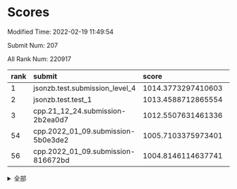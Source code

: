 # Scores

Modified Time: 2022-02-19 11:49:54

Submit Num: 207

All Rank Num: 220917

| rank |               submit               |       score        |       sigma        | pk_num |
| :--- | :--------------------------------- | :----------------- | :----------------- | :----- |
| 1    | jsonzb.test.submission_level_4     | 1014.3773297410603 | 0.8619192156459395 | 4269   |
| 2    | jsonzb.test.test_1                 | 1013.4588712865554 | 0.8242668868833056 | 4262   |
| 3    | cpp.21_12_24.submission-2b2ea0d7   | 1012.5507631461336 | 0.8013950253763819 | 4273   |
| 54   | cpp.2022_01_09.submission-5b0e3de2 | 1005.7103375973401 | 0.7267725183838099 | 4270   |
| 56   | cpp.2022_01_09.submission-816672bd | 1004.8146114637741 | 0.7147502472486356 | 4274   |


<details>
<summary>全部</summary>

| rank |                 submit                 |       score        |       sigma        | pk_num |
| :--- | :------------------------------------- | :----------------- | :----------------- | :----- |
| 1    | jsonzb.test.submission_level_4         | 1014.3773297410603 | 0.8619192156459395 | 4269   |
| 2    | jsonzb.test.test_1                     | 1013.4588712865554 | 0.8242668868833056 | 4262   |
| 3    | cpp.21_12_24.submission-2b2ea0d7       | 1012.5507631461336 | 0.8013950253763819 | 4273   |
| 4    | gobigger.level_3.submission_level_3_19 | 1011.9419789606789 | 0.7679578400648497 | 4274   |
| 5    | gobigger.level_3.submission_level_3_4  | 1011.7300050045839 | 0.7897213922611387 | 4271   |
| 6    | gobigger.level_3.submission_level_3_2  | 1011.5243424745101 | 0.8050088669287122 | 4269   |
| 7    | gobigger.level_3.submission_level_3_32 | 1011.4071264919061 | 0.7626220264899226 | 4273   |
| 8    | gobigger.level_3.submission_level_3_10 | 1011.3122992890443 | 0.7672153964164461 | 4266   |
| 9    | gobigger.level_3.submission_level_3_7  | 1011.1578480835178 | 0.7903476647998722 | 4269   |
| 10   | gobigger.level_3.submission_level_3_35 | 1011.0524367804834 | 0.7756473246534066 | 4270   |
| 11   | gobigger.level_3.submission_level_3_27 | 1010.9083391011009 | 0.7760354845922859 | 4271   |
| 12   | gobigger.level_3.submission_level_3_25 | 1010.8673376892045 | 0.7620552460523299 | 4266   |
| 13   | gobigger.level_3.submission_level_3_12 | 1010.7643923533735 | 0.7419274502205889 | 4268   |
| 14   | gobigger.level_3.submission_level_3_48 | 1010.4452856143922 | 0.7754783316306082 | 4264   |
| 15   | gobigger.level_3.submission_level_3_36 | 1010.3919958741322 | 0.7393902489620231 | 4270   |
| 16   | gobigger.level_3.submission_level_3_29 | 1010.3892760940518 | 0.7448573830730425 | 4268   |
| 17   | gobigger.level_3.submission_level_3_39 | 1010.3268864491671 | 0.7606323403899059 | 4271   |
| 18   | gobigger.level_3.submission_level_3_33 | 1010.2878696703632 | 0.7674405210827452 | 4266   |
| 19   | gobigger.level_3.submission_level_3_37 | 1010.2863424971362 | 0.7592610910547163 | 4271   |
| 20   | gobigger.level_3.submission_level_3_46 | 1010.2846991208567 | 0.7599621239058573 | 4268   |
| 21   | gobigger.level_3.submission_level_3_47 | 1010.2651339356436 | 0.7485175605225908 | 4264   |
| 22   | gobigger.level_3.submission_level_3_13 | 1010.2586988945751 | 0.7490483828205041 | 4268   |
| 23   | gobigger.level_3.submission_level_3_45 | 1010.253586812423  | 0.7753968815154513 | 4264   |
| 24   | gobigger.level_3.submission_level_3_14 | 1010.2178973345419 | 0.7542994660817752 | 4274   |
| 25   | gobigger.level_3.submission_level_3_34 | 1010.0848016152482 | 0.7410569330749031 | 4270   |
| 26   | gobigger.level_3.submission_level_3_8  | 1009.8951968995973 | 0.7637559129043757 | 4270   |
| 27   | gobigger.level_3.submission_level_3_1  | 1009.8743880840314 | 0.7702321775067036 | 4270   |
| 28   | gobigger.level_3.submission_level_3_44 | 1009.8484575125696 | 0.7666418194511221 | 4264   |
| 29   | gobigger.level_3.submission_level_3_43 | 1009.8201282965114 | 0.7765544341032107 | 4273   |
| 30   | gobigger.level_3.submission_level_3_49 | 1009.781626569704  | 0.7654952268665876 | 4266   |
| 31   | gobigger.level_3.submission_level_3_5  | 1009.7575442699047 | 0.7521162736252641 | 4274   |
| 32   | gobigger.level_3.submission_level_3_9  | 1009.7457892027907 | 0.7622138238018006 | 4270   |
| 33   | gobigger.level_3.submission_level_3_22 | 1009.7067136058905 | 0.7436698550783243 | 4271   |
| 34   | gobigger.level_3.submission_level_3_0  | 1009.6968305433542 | 0.7664165730172919 | 4271   |
| 35   | gobigger.level_3.submission_level_3_40 | 1009.6454979511691 | 0.7400199908062216 | 4268   |
| 36   | gobigger.level_3.submission_level_3_11 | 1009.6397216711428 | 0.7391318511305964 | 4268   |
| 37   | gobigger.level_3.submission_level_3_17 | 1009.6369744957498 | 0.7467462034285183 | 4270   |
| 38   | gobigger.level_3.submission_level_3_26 | 1009.6328175160088 | 0.7749714501437532 | 4267   |
| 39   | gobigger.level_3.submission_level_3_16 | 1009.6197930456527 | 0.7563809482750401 | 4267   |
| 40   | gobigger.level_3.submission_level_3_23 | 1009.6089357757523 | 0.7208077372964682 | 4270   |
| 41   | gobigger.level_3.submission_level_3_38 | 1009.561395384938  | 0.770004680952237  | 4268   |
| 42   | gobigger.level_3.submission_level_3_24 | 1009.4146834323484 | 0.7623541769975538 | 4269   |
| 43   | gobigger.level_3.submission_level_3_6  | 1009.3575183184946 | 0.7565356475195434 | 4266   |
| 44   | gobigger.level_3.submission_level_3_15 | 1009.341154243068  | 0.761420770286357  | 4268   |
| 45   | gobigger.level_3.submission_level_3_41 | 1009.2127895262157 | 0.7676466831482494 | 4269   |
| 46   | gobigger.level_3.submission_level_3_21 | 1009.193555386168  | 0.7694218411608345 | 4267   |
| 47   | gobigger.level_3.submission_level_3_28 | 1009.1885331673723 | 0.7523501303712247 | 4273   |
| 48   | gobigger.level_3.submission_level_3_30 | 1009.1534142175445 | 0.7553785400203783 | 4274   |
| 49   | gobigger.level_3.submission_level_3_42 | 1009.0201173084373 | 0.7397112511211005 | 4269   |
| 50   | gobigger.level_3.submission_level_3_3  | 1008.9358526892048 | 0.7468193607167406 | 4267   |
| 51   | gobigger.level_3.submission_level_3_18 | 1008.7515035047794 | 0.7458649541666845 | 4260   |
| 52   | gobigger.level_3.submission_level_3_31 | 1008.6785316030771 | 0.7475940220777897 | 4267   |
| 53   | gobigger.level_3.submission_level_3_20 | 1008.2116789819864 | 0.7356825576356475 | 4269   |
| 54   | cpp.2022_01_09.submission-5b0e3de2     | 1005.7103375973401 | 0.7267725183838099 | 4270   |
| 55   | gobigger.level_1.submission_level_1_21 | 1005.0459544792773 | 0.724681261312595  | 4268   |
| 56   | cpp.2022_01_09.submission-816672bd     | 1004.8146114637741 | 0.7147502472486356 | 4274   |
| 57   | gobigger.level_1.submission_level_1_36 | 1004.8128054031163 | 0.7223104630703293 | 4268   |
| 58   | gobigger.level_1.submission_level_1_43 | 1004.7839499301033 | 0.7236927502104974 | 4260   |
| 59   | gobigger.level_1.submission_level_1_34 | 1004.767471977765  | 0.7261136116611421 | 4266   |
| 60   | gobigger.level_1.submission_level_1_23 | 1004.6729877484082 | 0.7193931170182614 | 4272   |
| 61   | gobigger.level_1.submission_level_1_7  | 1004.43740153243   | 0.7238698566752796 | 4275   |
| 62   | gobigger.level_1.submission_level_1_38 | 1004.387594552167  | 0.7142053281098495 | 4264   |
| 63   | gobigger.level_1.submission_level_1_37 | 1004.381884966178  | 0.7140575731583555 | 4268   |
| 64   | gobigger.level_1.submission_level_1_0  | 1004.1065973375894 | 0.7223794394051327 | 4266   |
| 65   | gobigger.level_1.submission_level_1_45 | 1003.9713687613972 | 0.719622311193636  | 4265   |
| 66   | gobigger.level_1.submission_level_1_15 | 1003.9352515676715 | 0.7148170375239717 | 4273   |
| 67   | gobigger.level_1.submission_level_1_42 | 1003.9228672842088 | 0.7194573312865703 | 4269   |
| 68   | gobigger.level_1.submission_level_1_30 | 1003.8800936022743 | 0.7069620713202294 | 4274   |
| 69   | gobigger.level_1.submission_level_1_24 | 1003.7969473521241 | 0.7228004364568641 | 4266   |
| 70   | gobigger.level_1.submission_level_1_10 | 1003.7487071827169 | 0.7158837941540477 | 4267   |
| 71   | gobigger.level_1.submission_level_1_46 | 1003.6796501746767 | 0.7110787687488804 | 4265   |
| 72   | gobigger.level_1.submission_level_1_18 | 1003.6470171669902 | 0.7009265732731174 | 4272   |
| 73   | gobigger.level_1.submission_level_1_26 | 1003.5795834145763 | 0.7102764510645987 | 4269   |
| 74   | gobigger.level_1.submission_level_1_8  | 1003.5749832809183 | 0.7069617454489584 | 4274   |
| 75   | gobigger.level_1.submission_level_1_28 | 1003.5728581686852 | 0.7118763492916613 | 4273   |
| 76   | gobigger.level_1.submission_level_1_20 | 1003.5688649973688 | 0.7098924704716812 | 4272   |
| 77   | gobigger.level_1.submission_level_1_49 | 1003.4898852644604 | 0.7219245282504698 | 4272   |
| 78   | gobigger.level_1.submission_level_1_33 | 1003.4868481836834 | 0.7137387384357065 | 4270   |
| 79   | gobigger.level_1.submission_level_1_3  | 1003.4779834529388 | 0.7111698170849982 | 4264   |
| 80   | gobigger.level_1.submission_level_1_31 | 1003.3729989304546 | 0.7224523689098823 | 4275   |
| 81   | gobigger.level_1.submission_level_1_32 | 1003.3570541931944 | 0.7166633230941557 | 4267   |
| 82   | gobigger.level_1.submission_level_1_12 | 1003.3125343854895 | 0.7119373976930102 | 4269   |
| 83   | gobigger.level_1.submission_level_1_17 | 1003.2996664664445 | 0.7154940455948481 | 4268   |
| 84   | gobigger.level_1.submission_level_1_6  | 1003.273341041106  | 0.7186031489246497 | 4267   |
| 85   | gobigger.level_1.submission_level_1_1  | 1003.2519409632355 | 0.7093022733997626 | 4260   |
| 86   | gobigger.level_1.submission_level_1_25 | 1003.2070209087652 | 0.7182981920422075 | 4267   |
| 87   | gobigger.level_1.submission_level_1_22 | 1003.1971589802955 | 0.7201424616016558 | 4272   |
| 88   | gobigger.level_1.submission_level_1_40 | 1003.1937171675187 | 0.7187287983494334 | 4266   |
| 89   | gobigger.level_1.submission_level_1_9  | 1003.0808160621369 | 0.7253301349953964 | 4266   |
| 90   | gobigger.level_1.submission_level_1_44 | 1003.0364558205572 | 0.7097603790613625 | 4270   |
| 91   | gobigger.level_1.submission_level_1_14 | 1002.8446647726112 | 0.7160541876837174 | 4269   |
| 92   | gobigger.level_1.submission_level_1_2  | 1002.7660501632874 | 0.713064965461055  | 4267   |
| 93   | gobigger.level_1.submission_level_1_39 | 1002.7336766491107 | 0.7178706139278375 | 4269   |
| 94   | gobigger.level_1.submission_level_1_29 | 1002.7308512553925 | 0.7152313881001104 | 4268   |
| 95   | gobigger.level_1.submission_level_1_35 | 1002.7022542370414 | 0.7095880305156799 | 4267   |
| 96   | gobigger.level_1.submission_level_1_16 | 1002.6385982570822 | 0.7162152535616818 | 4270   |
| 97   | gobigger.level_1.submission_level_1_41 | 1002.4981352670541 | 0.7103808105073669 | 4268   |
| 98   | gobigger.level_1.submission_level_1_48 | 1002.4932201168816 | 0.7194618874827169 | 4268   |
| 99   | gobigger.level_1.submission_level_1_47 | 1002.4272044727608 | 0.7226228101562386 | 4259   |
| 100  | gobigger.level_1.submission_level_1_5  | 1002.4099901998997 | 0.7267207744419282 | 4274   |
| 101  | gobigger.level_1.submission_level_1_11 | 1002.3033433810626 | 0.7206229262316166 | 4270   |
| 102  | gobigger.level_1.submission_level_1_13 | 1002.2122948280237 | 0.7197018438897986 | 4266   |
| 103  | gobigger.level_1.submission_level_1_27 | 1001.8482080555377 | 0.7122884151608615 | 4266   |
| 104  | gobigger.level_1.submission_level_1_19 | 1001.6154892434024 | 0.7082298982149337 | 4267   |
| 105  | gobigger.level_1.submission_level_1_4  | 1000.9866436233827 | 0.7101365164993682 | 4268   |
| 106  | gobigger.random.submission_random_37   | 997.7368785527359  | 0.7204759927358085 | 4270   |
| 107  | gobigger.random.submission_random_14   | 997.4827905134555  | 0.7004006883219872 | 4269   |
| 108  | gobigger.random.submission_random_17   | 997.1146276328168  | 0.7080747257071927 | 4269   |
| 109  | gobigger.random.submission_random_21   | 997.1069778710742  | 0.693906792555814  | 4274   |
| 110  | gobigger.random.submission_random_13   | 996.9731572998722  | 0.7239185215297537 | 4271   |
| 111  | gobigger.random.submission_random_38   | 996.9455070592734  | 0.6987355396852065 | 4268   |
| 112  | gobigger.random.submission_random_7    | 996.9307740013973  | 0.7041572087856756 | 4269   |
| 113  | gobigger.random.submission_random_40   | 996.8879449891881  | 0.7020493615697294 | 4267   |
| 114  | gobigger.random.submission_random_28   | 996.7215737080654  | 0.7242559068264474 | 4275   |
| 115  | gobigger.random.submission_random_44   | 996.6946396717516  | 0.7115773449597238 | 4269   |
| 116  | gobigger.random.submission_random_41   | 996.5025999648024  | 0.7198418364805603 | 4266   |
| 117  | gobigger.random.submission_random_34   | 996.3612974608639  | 0.7155710754001375 | 4272   |
| 118  | gobigger.random.submission_random_49   | 996.3260374667202  | 0.706275469687231  | 4272   |
| 119  | gobigger.random.submission_random_47   | 996.3047578835384  | 0.699481046327188  | 4268   |
| 120  | gobigger.random.submission_random_9    | 996.2691743407889  | 0.7171155663618457 | 4273   |
| 121  | gobigger.random.submission_random_48   | 996.1493391724504  | 0.7084853916411973 | 4270   |
| 122  | gobigger.random.submission_random_4    | 996.1094688988103  | 0.7043723892668817 | 4269   |
| 123  | gobigger.random.submission_random_16   | 996.0249067562643  | 0.7204983786356778 | 4270   |
| 124  | gobigger.random.submission_random_36   | 996.0033829604686  | 0.7065960932854412 | 4266   |
| 125  | gobigger.random.submission_random_10   | 995.9951911254531  | 0.7205690214704875 | 4269   |
| 126  | gobigger.random.submission_random_6    | 995.9887839383899  | 0.7200243273961988 | 4268   |
| 127  | gobigger.random.submission_random_42   | 995.944888792337   | 0.7137963356037088 | 4268   |
| 128  | gobigger.random.submission_random_35   | 995.9323619083892  | 0.7069060489600376 | 4275   |
| 129  | gobigger.random.submission_random_30   | 995.8647794169742  | 0.7161790792135375 | 4269   |
| 130  | gobigger.random.submission_random_3    | 995.8225337344531  | 0.709874131150243  | 4267   |
| 131  | gobigger.random.submission_random_20   | 995.785589266662   | 0.7227858050070266 | 4268   |
| 132  | gobigger.random.submission_random_23   | 995.7801417231989  | 0.7063882671393245 | 4267   |
| 133  | gobigger.random.submission_random_46   | 995.7750230251487  | 0.7109160250811982 | 4269   |
| 134  | gobigger.random.submission_random_1    | 995.7329302937657  | 0.7037004269705042 | 4269   |
| 135  | gobigger.random.submission_random_5    | 995.653618957626   | 0.7078205601102594 | 4269   |
| 136  | gobigger.random.submission_random_45   | 995.6119569955247  | 0.7074605653321495 | 4272   |
| 137  | gobigger.random.submission_random_33   | 995.5345485481587  | 0.7311633077391161 | 4269   |
| 138  | gobigger.random.submission_random_2    | 995.5198235974501  | 0.7227826382446823 | 4261   |
| 139  | gobigger.random.submission_random_32   | 995.4830191161499  | 0.7049320005944086 | 4267   |
| 140  | gobigger.random.submission_random_19   | 995.4554991550083  | 0.7074281592172248 | 4272   |
| 141  | gobigger.random.submission_random_27   | 995.4404335461877  | 0.6997324313578515 | 4269   |
| 142  | gobigger.random.submission_random_11   | 995.4120931582411  | 0.7297336483431763 | 4269   |
| 143  | gobigger.random.submission_random_39   | 995.3805361663435  | 0.7198445135292467 | 4267   |
| 144  | gobigger.random.submission_random_15   | 995.2895857407947  | 0.7081014501168037 | 4265   |
| 145  | gobigger.random.submission_random_12   | 995.2127307261289  | 0.7200083056301456 | 4270   |
| 146  | gobigger.random.submission_random_25   | 995.1649197016523  | 0.725380544583363  | 4269   |
| 147  | gobigger.random.submission_random_24   | 995.1366805325538  | 0.7304070074940544 | 4271   |
| 148  | gobigger.random.submission_random_22   | 995.0235197851813  | 0.701844923368344  | 4268   |
| 149  | gobigger.random.submission_random_8    | 995.0098507017652  | 0.7373049135652096 | 4267   |
| 150  | gobigger.random.submission_random_18   | 994.9742551605999  | 0.7180610105861205 | 4266   |
| 151  | gobigger.random.submission_random_29   | 994.8902703620363  | 0.7080059955720578 | 4270   |
| 152  | gobigger.random.submission_random_43   | 994.7373202426159  | 0.7079753915909511 | 4270   |
| 153  | gobigger.random.submission_random_31   | 994.677370335827   | 0.7293720412108403 | 4274   |
| 154  | gobigger.random.submission_random_0    | 994.6392983171737  | 0.7046191988291308 | 4267   |
| 155  | gobigger.random.submission_random_26   | 994.5602013625052  | 0.7224303290276309 | 4269   |
| 156  | gobigger.level_2.submission_level_2_11 | 994.3654265530736  | 0.7205491111518296 | 4269   |
| 157  | gobigger.level_2.submission_level_2_17 | 994.0243496515164  | 0.7181719610803665 | 4270   |
| 158  | gobigger.level_2.submission_level_2_41 | 993.9776377007411  | 0.7375355840082001 | 4269   |
| 159  | gobigger.level_2.submission_level_2_24 | 993.5109118757713  | 0.7493114939215434 | 4272   |
| 160  | gobigger.level_2.submission_level_2_38 | 993.3567103765861  | 0.7262704762781999 | 4268   |
| 161  | gobigger.level_2.submission_level_2_13 | 993.141176382943   | 0.7318583163759634 | 4270   |
| 162  | gobigger.level_2.submission_level_2_30 | 993.1411171803026  | 0.7360594286262443 | 4264   |
| 163  | gobigger.level_2.submission_level_2_37 | 993.1295453077386  | 0.7510718854504953 | 4267   |
| 164  | gobigger.level_2.submission_level_2_26 | 992.9552466547311  | 0.73354191960121   | 4275   |
| 165  | gobigger.level_2.submission_level_2_10 | 992.9391977119765  | 0.7364392229805476 | 4273   |
| 166  | gobigger.level_2.submission_level_2_6  | 992.6833651570081  | 0.7317015661420363 | 4267   |
| 167  | gobigger.level_2.submission_level_2_39 | 992.6483465126153  | 0.7503727341680951 | 4271   |
| 168  | gobigger.level_2.submission_level_2_23 | 992.535579403275   | 0.7176054930221875 | 4270   |
| 169  | gobigger.level_2.submission_level_2_20 | 992.531785424716   | 0.7552206277053158 | 4271   |
| 170  | gobigger.level_2.submission_level_2_27 | 992.3572949567005  | 0.7310299184070651 | 4268   |
| 171  | gobigger.level_2.submission_level_2_40 | 992.3477962572184  | 0.7300768582641982 | 4268   |
| 172  | gobigger.level_2.submission_level_2_29 | 992.332329875448   | 0.7490811206340844 | 4274   |
| 173  | gobigger.level_2.submission_level_2_49 | 992.2435394564714  | 0.7624150884353963 | 4266   |
| 174  | gobigger.level_2.submission_level_2_45 | 992.1980908302522  | 0.7415570476695889 | 4268   |
| 175  | gobigger.level_2.submission_level_2_16 | 992.1793940396893  | 0.7388338619090158 | 4271   |
| 176  | gobigger.level_2.submission_level_2_3  | 992.0768133883614  | 0.7478436014876023 | 4272   |
| 177  | gobigger.level_2.submission_level_2_12 | 992.0119603117435  | 0.7482891509317705 | 4274   |
| 178  | gobigger.level_2.submission_level_2_4  | 991.9979666222983  | 0.735984719929247  | 4268   |
| 179  | gobigger.level_2.submission_level_2_34 | 991.9840044792844  | 0.7666267124050233 | 4274   |
| 180  | gobigger.level_2.submission_level_2_7  | 991.9419721143902  | 0.7388133697887193 | 4263   |
| 181  | gobigger.level_2.submission_level_2_21 | 991.9254400483069  | 0.7242330280522092 | 4269   |
| 182  | gobigger.level_2.submission_level_2_19 | 991.9000639219016  | 0.7355482683765355 | 4269   |
| 183  | gobigger.level_2.submission_level_2_0  | 991.7608695051919  | 0.7481007290174471 | 4269   |
| 184  | gobigger.level_2.submission_level_2_47 | 991.7197985731242  | 0.7408950924238079 | 4269   |
| 185  | gobigger.level_2.submission_level_2_1  | 991.7104719372142  | 0.7627257870942532 | 4270   |
| 186  | gobigger.level_2.submission_level_2_43 | 991.5323868195467  | 0.7554121871419003 | 4268   |
| 187  | gobigger.level_2.submission_level_2_2  | 991.5115437368318  | 0.7433495325011964 | 4269   |
| 188  | gobigger.level_2.submission_level_2_31 | 991.5002222370548  | 0.7417758349762353 | 4268   |
| 189  | gobigger.level_2.submission_level_2_18 | 991.4827036064396  | 0.7306097936611281 | 4271   |
| 190  | gobigger.level_2.submission_level_2_46 | 991.3758369889322  | 0.7474772044200501 | 4271   |
| 191  | gobigger.level_2.submission_level_2_44 | 991.2898549850636  | 0.7386719962009827 | 4269   |
| 192  | gobigger.level_2.submission_level_2_8  | 991.1643671187252  | 0.7776250093670836 | 4267   |
| 193  | gobigger.level_2.submission_level_2_15 | 991.1547703147891  | 0.7561967055216953 | 4268   |
| 194  | gobigger.level_2.submission_level_2_9  | 991.0605864911262  | 0.7790380669811021 | 4271   |
| 195  | gobigger.level_2.submission_level_2_22 | 991.0083144439692  | 0.7800362967556166 | 4277   |
| 196  | gobigger.level_2.submission_level_2_32 | 991.0066631029307  | 0.7537834922370478 | 4268   |
| 197  | gobigger.level_2.submission_level_2_36 | 990.9821612186208  | 0.7508806832003077 | 4265   |
| 198  | gobigger.level_2.submission_level_2_33 | 990.9695239478838  | 0.7586420704661342 | 4271   |
| 199  | gobigger.level_2.submission_level_2_28 | 990.8241363189163  | 0.7659484267255788 | 4272   |
| 200  | gobigger.level_2.submission_level_2_48 | 990.8207274759327  | 0.7553891738003724 | 4264   |
| 201  | gobigger.level_2.submission_level_2_42 | 990.6851295353822  | 0.7564002452950833 | 4270   |
| 202  | gobigger.level_2.submission_level_2_25 | 990.6439633546404  | 0.7470270121199283 | 4263   |
| 203  | gobigger.level_2.submission_level_2_5  | 990.6189301614238  | 0.7574682479174388 | 4272   |
| 204  | gobigger.level_2.submission_level_2_35 | 990.1972976273987  | 0.7738526940789675 | 4273   |
| 205  | gobigger.level_2.submission_level_2_14 | 989.9993941872219  | 0.7478109531421221 | 4268   |
| 206  | gobigger.none.submission_none_1        | 979.3057417661557  | 1.199861259106437  | 4266   |
| 207  | gobigger.none.submission_none_0        | 977.465397368234   | 1.321920683837727  | 4272   |

</details>